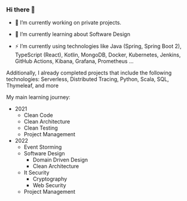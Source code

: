 ### Hi there 👋

- 🔭 I’m currently working on private projects.

- 🌱 I’m currently learning about Software Design

- ⚡ I’m currently using technologies like Java (Spring, Spring Boot 2), TypeScript (React), Kotlin, MongoDB, Docker, Kubernetes, Jenkins, GitHub Actions, Kibana, Grafana, Prometheus ...

Additionally, I already completed projects that include the following technologies: Serverless, Distributed Tracing, Python, Scala, SQL, Thymeleaf, and more

My main learning journey:
- 2021
  - Clean Code
  - Clean Architecture
  - Clean Testing
  - Project Management
- 2022
  - Event Storming
  - Software Design
    - Domain Driven Design
    - Clean Architecture
  - It Security
    - Cryptography
    - Web Security
  - Project Management
